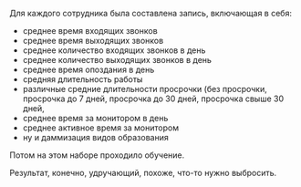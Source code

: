 Для каждого сотрудника была составлена запись, включающая в себя:

- среднее время входящих звонков
- среднее время выходящих звонков
- среднее количество входящих звонков в день
- среднее количество выходящих звонков в день
- среднее время опоздания в день
- средняя длительность работы
- различные средние длительности просрочки (без просрочки, просрочка до 7 дней, просрочка до 30 дней, просрочка свыше 30 дней,
- среднее время за монитором в день
- среднее активное время за монитором
- ну и даммизация видов образования

Потом на этом наборе проходило обучение. 

Результат, конечно, удручающий, похоже, что-то нужно выбросить.

